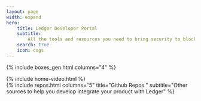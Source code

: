 ```yaml
---
layout: page
width: expand
hero:
    title: Ledger Developer Portal
    subtitle:
        All the tools and resources you need to bring security to blockchain users
    search: true
    icon: cogs
---
```


{% include boxes_gen.html columns="4" %}

 <div class="uk-visible@m">
{% include home-video.html %}
</div>

<div class="uk-visible@m">
{% include repos.html columns="5" title="Github Repos " subtitle="Other sources to help you develop integrate your product with Ledger" %}
</div>
